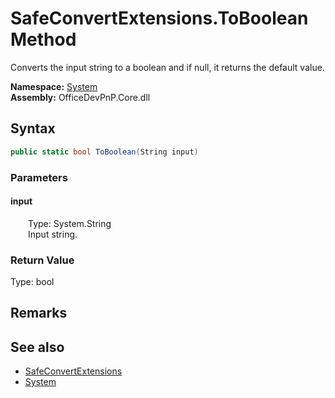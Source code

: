 # SafeConvertExtensions.ToBoolean Method  
 Converts the input string to a boolean and if null, it returns the default value.   

**Namespace:** [System](System.md)  
**Assembly:** OfficeDevPnP.Core.dll  
## Syntax
```C#
public static bool ToBoolean(String input)
```
### Parameters
#### input  
&emsp;&emsp;Type: System.String  
&emsp;&emsp;Input string.  

  

### Return Value
Type: bool  

## Remarks
  
## See also
- [SafeConvertExtensions](System.SafeConvertExtensions.md) 
- [System](System.md) 
